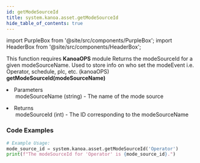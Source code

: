 ```yaml
---
id: getModeSourceId
title: system.kanoa.asset.getModeSourceId
hide_table_of_contents: true
---
```


import PurpleBox from '@site/src/components/PurpleBox';
import HeaderBox from '@site/src/components/HeaderBox';

<PurpleBox>This function requires <b>KanoaOPS</b> module</PurpleBox>
<HeaderBox header="Description">Returns the modeSourceId for a given modeSourceName. Used to store info on who set the modeEvent i.e. Operator, schedule, plc, etc. (kanoaOPS)</HeaderBox>
<HeaderBox header="Syntax">
    <b>getModeSourceId(modeSourceName)</b>
    <li> Parameters <br />
        <ul>modeSourceName (string) - The name of the mode source</ul>
    </li>
    <li> Returns <br />
        <ul>modeSourceId (int) - The ID corresponding to the modeSourceName</ul>
    </li>
</HeaderBox>

### Code Examples

```python
# Example Usage:
mode_source_id = system.kanoa.asset.getModeSourceId('Operator')
print(f"The modeSourceId for 'Operator' is {mode_source_id}.")

